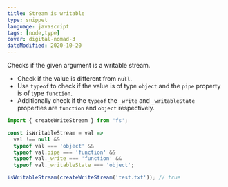 ```yaml
---
title: Stream is writable
type: snippet
language: javascript
tags: [node,type]
cover: digital-nomad-3
dateModified: 2020-10-20
---
```


Checks if the given argument is a writable stream.

- Check if the value is different from `null`.
- Use `typeof` to check if the value is of type `object` and the `pipe` property is of type `function`.
- Additionally check if the `typeof` the `_write` and `_writableState` properties are `function` and `object` respectively.

```js
import { createWriteStream } from 'fs';

const isWritableStream = val =>
  val !== null &&
  typeof val === 'object' &&
  typeof val.pipe === 'function' &&
  typeof val._write === 'function' &&
  typeof val._writableState === 'object';

isWritableStream(createWriteStream('test.txt')); // true
```
